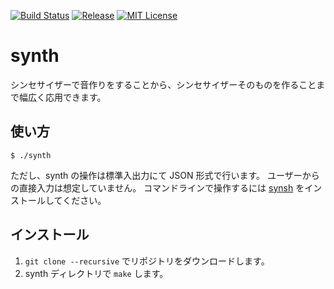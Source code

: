 [![Build Status](https://travis-ci.org/blue-hood/synth.svg?branch=master)](https://travis-ci.org/blue-hood/synth)
[![Release](https://img.shields.io/github/release/blue-hood/synth.svg)](https://github.com/blue-hood/synth/releases/latest)
[![MIT License](http://img.shields.io/badge/license-MIT-blue.svg?style=flat)](LICENSE)

# synth
シンセサイザーで音作りをすることから、シンセサイザーそのものを作ることまで幅広く応用できます。

## 使い方
`$ ./synth`

ただし、synth の操作は標準入出力にて JSON 形式で行います。
ユーザーからの直接入力は想定していません。
コマンドラインで操作するには [synsh](https://github.com/blue-hood/synsh) をインストールしてください。

## インストール
1. `git clone --recursive` でリポジトリをダウンロードします。
2. synth ディレクトリで `make` します。
